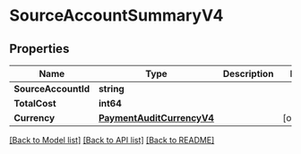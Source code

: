 # SourceAccountSummaryV4

## Properties

Name | Type | Description | Notes
------------ | ------------- | ------------- | -------------
**SourceAccountId** | **string** |  | 
**TotalCost** | **int64** |  | 
**Currency** | [**PaymentAuditCurrencyV4**](PaymentAuditCurrencyV4.md) |  | [optional] 

[[Back to Model list]](../README.md#documentation-for-models) [[Back to API list]](../README.md#documentation-for-api-endpoints) [[Back to README]](../README.md)


